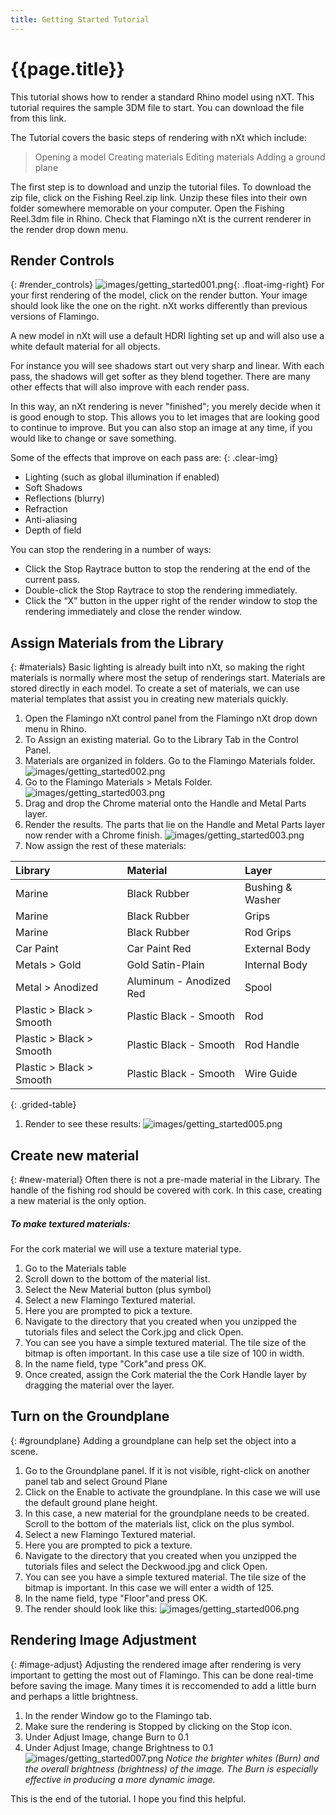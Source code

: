 ```yaml
---
title: Getting Started Tutorial
---
```

<!-- TODO: Make sure to update this page and get working in the guides section of the documentation. -->

# {{page.title}}
This tutorial shows how to render a standard Rhino model using nXT. This tutorial requires the sample 3DM file to start. You can download the file from this link.

The Tutorial covers the basic steps of rendering with nXt which include:

  > Opening a model
  > Creating materials
  > Editing materials
  > Adding a ground plane

The first step is to download and unzip the tutorial files. To download the zip file, click on the Fishing Reel.zip link. Unzip these files into their own folder somewhere memorable on your computer. Open the Fishing Reel.3dm file in Rhino. Check that Flamingo nXt is the current renderer in the render drop down menu.

## Render Controls
{: #render_controls}
![images/getting_started001.png](images/getting_started001.png){: .float-img-right} For your first rendering of the model, click on the render button. Your image should look like the one on the right. nXt works differently than previous versions of Flamingo.

A new model in nXt will use a default HDRI lighting set up and will also use a white default material for all objects.

For instance you will see shadows start out very sharp and linear. With each pass, the shadows will get softer as they blend together. There are many other effects that will also improve with each render pass.

In this way, an nXt rendering is never "finished"; you merely decide when it is good enough to stop. This allows you to let images that are looking good to continue to improve. But you can also stop an image at any time, if you would like to change or save something.

Some of the effects that improve on each pass are:
{: .clear-img}

  * Lighting (such as global illumination if enabled)
  * Soft Shadows
  * Reflections (blurry)
  * Refraction
  * Anti-aliasing
  * Depth of field

You can stop the rendering in a number of ways:

  * Click the Stop Raytrace button to stop the rendering at the end of the current pass.
  * Double-click the Stop Raytrace to stop the rendering immediately.
  * Click the “X” button in the upper right of the render window to stop the rendering immediately and close the render window.

## Assign Materials from the Library
{: #materials}
Basic lighting is already built into nXt, so making the right materials is normally where most the setup of renderings start. Materials are stored directly in each model. To create a set of materials, we can use material templates that assist you in creating new materials quickly.

  1. Open the Flamingo nXt control panel from the Flamingo nXt drop down menu in Rhino.
  1. To Assign an existing material. Go to the Library Tab in the Control Panel.
  1. Materials are organized in folders. Go to the Flamingo Materials folder.
  ![images/getting_started002.png](images/getting_started002.png)
  1. Go to the Flamingo Materials > Metals Folder.
  ![images/getting_started003.png](images/getting_started004.png)
  1. Drag and drop the Chrome material onto the Handle and Metal Parts layer.
  1. Render the results. The parts that lie on the Handle and Metal Parts layer now render with a Chrome finish.
  ![images/getting_started003.png](images/getting_started003.png)
  1. Now assign the rest of these materials:

 | Library | Material | Layer |
 |:-------|:------|:------|
 | Marine | Black Rubber | Bushing & Washer |
 | Marine | Black Rubber | Grips |
 | Marine | Black Rubber | Rod Grips |
 | Car Paint | Car Paint Red | External Body |
 | Metals > Gold | Gold Satin-Plain | Internal Body |
 | Metal > Anodized | Aluminum - Anodized Red | Spool |
 | Plastic > Black > Smooth | Plastic Black - Smooth | Rod |
 | Plastic > Black > Smooth | Plastic Black - Smooth | Rod Handle |
 | Plastic > Black > Smooth | Plastic Black - Smooth | Wire Guide |
{: .grided-table}

 1. Render to see these results:
 ![images/getting_started005.png](images/getting_started005.png)


## Create new material
{: #new-material}
Often there is not a pre-made material in the Library. The handle of the fishing rod should be covered with cork. In this case, creating a new material is the only option.

##### To make textured materials:
For the cork material we will use a texture material type.

 1. Go to the Materials table
 1. Scroll down to the bottom of the material list.
 1. Select the New Material button (plus symbol)
 1. Select a new Flamingo Textured material.
 1. Here you are prompted to pick a texture.
 1. Navigate to the directory that you created when you unzipped the tutorials files and select the Cork.jpg and click Open.
 1. You can see you have a simple textured material. The tile size of the bitmap is often important. In this case use a tile size of 100 in width.
 1. In the name field, type "Cork"and press OK.
 1. Once created, assign the Cork material the the Cork Handle layer by dragging the material over the layer.

## Turn on the Groundplane
{: #groundplane}
Adding a groundplane can help set the object into a scene.

1. Go to the Groundplane panel.  If it is not visible, right-click on another panel tab and select Ground Plane
1. Click on the Enable to activate the groundplane.  In this case we will use the default ground plane height.
1. In this case, a new material for the groundplane needs to be created. Scroll to the bottom of the materials list, click on the plus symbol.
1. Select a new Flamingo Textured material.
1. Here you are prompted to pick a texture.
1. Navigate to the directory that you created when you unzipped the tutorials files and select the Deckwood.jpg and click Open.
1. You can see you have a simple textured material. The tile size of the bitmap is important. In this case we will enter a width of 125.
1. In the name field, type "Floor"and press OK.
1. The render should look like this:
![images/getting_started006.png](images/getting_started006.png)


## Rendering Image Adjustment
{: #image-adjust}
Adjusting the rendered image after rendering is very important to getting the most out of Flamingo. This can be done real-time before saving the image. Many times it is reccomended to add a little burn and perhaps a little brightness.

1. In the render Window go to the Flamingo tab.
1. Make sure the rendering is Stopped by clicking on the Stop icon.
1. Under Adjust Image, change Burn to 0.1
1. Under Adjust Image, change Brightness to 0.1
![images/getting_started007.png](images/getting_started007.png)
*Notice the brighter whites (Burn) and the overall brightness (brightness) of the image.  The Burn is especially effective in producing a more dynamic image.*



This is the end of the tutorial. I hope you find this helpful.
